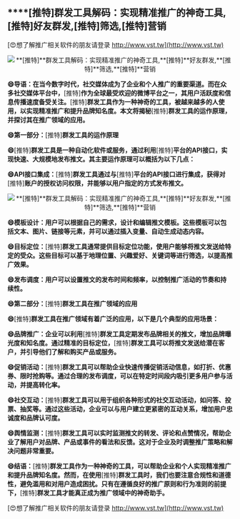 ## ****[推特]**群发工具解码：实现精准推广的神奇工具,**[推特]**好友群发,**[推特]**筛选,**[推特]**营销**

[😍想了解推广相关软件的朋友请登录 http://www.vst.tw](http://www.vst.tw)

 <center><img src="https://vst.tw/MP4/tuiguang/png/1.png" alt="**[推特]**群发工具解码：实现精准推广的神奇工具,**[推特]**好友群发,**[推特]**筛选,**[推特]**营销"></center>

**😄导语：在当今数字时代，社交媒体成为了企业和个人推广的重要渠道。而在众多社交媒体平台中，**[推特]**作为全球最受欢迎的微博平台之一，其用户活跃度和信息传播速度备受关注。**[推特]**群发工具作为一种神奇的工具，被越来越多的人使用，以实现精准推广和提升品牌知名度。本文将揭秘**[推特]**群发工具的运作原理，并探讨其在推广领域的应用。**

**😄第一部分：**[推特]**群发工具的运作原理**

**😄**[推特]**群发工具是一种自动化软件或服务，通过利用**[推特]**平台的API接口，实现快速、大规模地发布推文。其主要运作原理可以概括为以下几点：**

**😄API接口集成：**[推特]**群发工具通过与**[推特]**平台的API接口进行集成，获得对**[推特]**账户的授权访问权限，并能够以用户指定的方式发布推文。**

 <center><img src="https://vst.tw/MP4/tuiguang/png/3.png" alt="**[推特]**群发工具解码：实现精准推广的神奇工具,**[推特]**好友群发,**[推特]**筛选,**[推特]**营销"></center>

**😄模板设计：用户可以根据自己的需求，设计和编辑推文模板。这些模板可以包括文本、图片、链接等元素，并可以通过插入变量、自动生成动态内容。**

**😄目标定位：**[推特]**群发工具通常提供目标定位功能，使用户能够将推文发送给特定的受众。这些目标可以基于地理位置、兴趣爱好、关键词等进行筛选，以提高推广效果。**

**😄发布调度：用户可以设置推文的发布时间和频率，以控制推广活动的节奏和持续性。**

**😄第二部分：**[推特]**群发工具在推广领域的应用**

**😄**[推特]**群发工具在推广领域有着广泛的应用，以下是几个典型的应用场景：**

**😄品牌推广：企业可以利用**[推特]**群发工具定期发布品牌相关的推文，增加品牌曝光度和知名度。通过精准的目标定位，**[推特]**群发工具可以将推文发送给潜在客户，并引导他们了解和购买产品或服务。**

**😄促销活动：**[推特]**群发工具可以帮助企业快速传播促销活动信息，如打折、优惠券、限时抢购等。通过合理的发布调度，可以在特定时间段内吸引更多用户参与活动，并提高转化率。**

**😄社交互动：**[推特]**群发工具可以用于组织各种形式的社交互动活动，如问答、投票、抽奖等。通过这些活动，企业可以与用户建立更紧密的互动关系，增加用户忠诚度和品牌认可度。**

**😄舆情监测：**[推特]**群发工具可以实时监测推文的转发、评论和点赞情况，帮助企业了解用户对品牌、产品或事件的看法和反馈。这对于企业及时调整推广策略和解决问题非常重要。**

**😄结语：**[推特]**群发工具作为一种神奇的工具，可以帮助企业和个人实现精准推广和提升品牌知名度。然而，在使用**[推特]**群发工具时，我们也要注意合规性和道德性，避免滥用和对用户造成困扰。只有在遵循良好的推广原则和行为准则的前提下，**[推特]**群发工具才能真正成为推广领域中的神奇助手。**

[😍想了解推广相关软件的朋友请登录 http://www.vst.tw](http://www.vst.tw)



